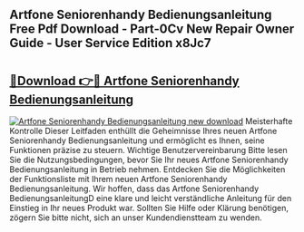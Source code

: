 ## Artfone Seniorenhandy Bedienungsanleitung Free Pdf Download - Part-0Cv New Repair Owner Guide - User Service Edition x8Jc7

# <h2><a href="http://df36em.blite.top/?on=Artfone+Seniorenhandy+Bedienungsanleitung">🔗Download 👉🔴 Artfone Seniorenhandy Bedienungsanleitung</a></h2>

[![Artfone Seniorenhandy Bedienungsanleitung new download](https://i.imgur.com/lujVjoI.png)](http://df36em.blite.top/?on=Artfone+Seniorenhandy+Bedienungsanleitung)
Meisterhafte Kontrolle Dieser Leitfaden enthüllt die Geheimnisse Ihres neuen Artfone Seniorenhandy Bedienungsanleitung und ermöglicht es Ihnen, seine Funktionen präzise zu steuern. Wichtige Benutzervereinbarung Bitte lesen Sie die Nutzungsbedingungen, bevor Sie Ihr neues Artfone Seniorenhandy Bedienungsanleitung in Betrieb nehmen. Entdecken Sie die Möglichkeiten der Funktionsliste mit Ihrem neuen Artfone Seniorenhandy Bedienungsanleitung. Wir hoffen, dass das Artfone Seniorenhandy BedienungsanleitungD eine klare und leicht verständliche Anleitung für den Einstieg in Ihr neues Produkt war. Sollten Sie Hilfe oder Klärung benötigen, zögern Sie bitte nicht, sich an unser Kundendienstteam zu wenden.
